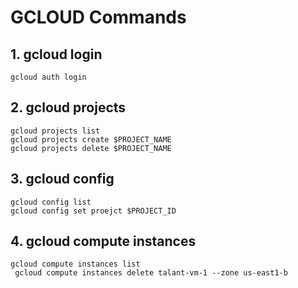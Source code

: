 # GCLOUD Commands

## 1. gcloud login  
```
gcloud auth login
```
## 2. gcloud projects
```
gcloud projects list
gcloud projects create $PROJECT_NAME
gcloud projects delete $PROJECT_NAME
```

## 3. gcloud config
```
gcloud config list
gcloud config set proejct $PROJECT_ID
```
## 4. gcloud compute instances
```
gcloud compute instances list
 gcloud compute instances delete talant-vm-1 --zone us-east1-b
```

